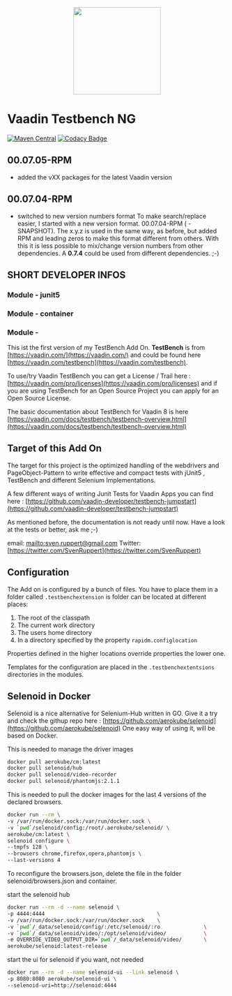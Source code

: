 
<center>
<a href="https://vaadin.com">
 <img src="https://vaadin.com/images/hero-reindeer.svg" width="200" height="200" /></a>
</center>

# Vaadin Testbench NG

[![Maven Central](https://maven-badges.herokuapp.com/maven-central/org.rapidpm/rapidpm-vaadin-testbench-ng/badge.svg)](https://maven-badges.herokuapp.com/maven-central/org.rapidpm/rapidpm-vaadin-testbench-ng)
[![Codacy Badge](https://api.codacy.com/project/badge/Grade/f5618612173a4702998a432037965073)](https://www.codacy.com/project/sven-ruppert/vaadin-testbench-ng/dashboard?utm_source=github.com&amp;utm_medium=referral&amp;utm_content=vaadin-developer/vaadin-testbench-ng&amp;utm_campaign=Badge_Grade_Dashboard)
<!--
[![BrowserStack Status](https://www.browserstack.com/automate/badge.svg?badge_key=RitUcWEyOFVWZmFGY0tTQ0xyREhKM0M1WWtkeG1wdWFLc2xFWm4rVTBldz0tLXNFRWQzM1NrdG5LMHJWUENxeTdTK1E9PQ==--c72faa283696a22e518e89ca57e90e564b2ad348)](https://www.browserstack.com/automate/public-build/RitUcWEyOFVWZmFGY0tTQ0xyREhKM0M1WWtkeG1wdWFLc2xFWm4rVTBldz0tLXNFRWQzM1NrdG5LMHJWUENxeTdTK1E9PQ==--c72faa283696a22e518e89ca57e90e564b2ad348)
-->

## 00.07.05-RPM
* added the vXX packages for the latest Vaadin version




## 00.07.04-RPM
* switched to new version numbers format
  To make search/replace easier, I started with a new version format.
  00.07.04-RPM ( -SNAPSHOT). The x.y.z is used in the same way, as before, but added RPM
  and leading zeros to make this format different from others.
  With this it is less possible to mix/change version numbers from 
  other dependencies. A **0.7.4** could be used from different 
  dependencies. ;-) 
  
  

## SHORT DEVELOPER INFOS ##

### Module - junit5

### Module - container

### Module - 


This ist the first version of my TestBench Add On. **TestBench** is 
from [https://vaadin.com/](https://vaadin.com/) and could 
be found here [https://vaadin.com/testbench](https://vaadin.com/testbench).

To use/try Vaadin TestBench you can get 
a License / Trail here : [https://vaadin.com/pro/licenses](https://vaadin.com/pro/licenses) 
and if you are using TestBench for an Open Source Project you can apply for
an Open Source License.


The basic documentation about TestBench for Vaadin 8 
is here [https://vaadin.com/docs/testbench/testbench-overview.html](https://vaadin.com/docs/testbench/testbench-overview.html)

## Target of this Add On
The target for this project is the 
optimized handling of the webdrivers and PageObject-Pattern
to write effective and compact tests
with jUnit5 , TestBench and different Selenium Implementations.

A few different ways of writing Junit Tests for Vaadin Apps
you can find here : [https://github.com/vaadin-developer/testbench-jumpstart](https://github.com/vaadin-developer/testbench-jumpstart)

As mentioned before, the documentation is not ready until now.
Have a look at the tests or better, ask me ;-)

email: [mailto:sven.ruppert@gmail.com](mailto:sven.ruppert@gmail.com)
Twitter: [https://twitter.com/SvenRuppert](https://twitter.com/SvenRuppert) 

## Configuration
The Add on is configured by a bunch of files. You have to place them in a folder called `.testbenchextension` is folder can be located at different places:
  1. The root of the classpath
  1. The current work directory
  1. The users home directory
  1. In a directory specified by the property `rapidm.configlocation`
  
Properties defined in the higher locations override properties the lower one.

Templates for the configuration are placed in the `.testbenchextentsions` directories in the modules.
  
## Selenoid in Docker
Selenoid is a nice alternative for Selenium-Hub written in GO.
Give it a try and check the githup repo here : [https://github.com/aerokube/selenoid](https://github.com/aerokube/selenoid)
One easy way of using it, will be based on Docker.

This is needed to manage the driver images 

```bash
docker pull aerokube/cm:latest
docker pull selenoid/hub
docker pull selenoid/video-recorder
docker pull selenoid/phantomjs:2.1.1
```

This is needed to pull the docker images for the last 4 versions of the declared browsers.

````bash
docker run --rm \
-v /var/run/docker.sock:/var/run/docker.sock \
-v `pwd`/selenoid/config:/root/.aerokube/selenoid/ \
aerokube/cm:latest \
selenoid configure \
--tmpfs 128 \
--browsers chrome,firefox,opera,phantomjs \
--last-versions 4
````

To reconfigure the browsers.json, delete the file in the folder
selenoid/browsers.json and container.

start the selenoid hub

```bash
docker run --rm -d --name selenoid \
-p 4444:4444                                    \
-v /var/run/docker.sock:/var/run/docker.sock    \
-v `pwd`/_data/selenoid/config/:/etc/selenoid/:ro              \
-v `pwd`/_data/selenoid/video/:/opt/selenoid/video/            \
-e OVERRIDE_VIDEO_OUTPUT_DIR=`pwd`/_data/selenoid/video/       \
aerokube/selenoid:latest-release
```

start the ui for selenoid if you want, not needed

```bash
docker run --rm -d --name selenoid-ui --link selenoid \
-p 8080:8080 aerokube/selenoid-ui \
--selenoid-uri=http://selenoid:4444
```

